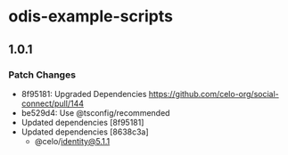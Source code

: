 # odis-example-scripts

## 1.0.1

### Patch Changes

- 8f95181: Upgraded Dependencies https://github.com/celo-org/social-connect/pull/144
- be529d4: Use @tsconfig/recommended
- Updated dependencies [8f95181]
- Updated dependencies [8638c3a]
  - @celo/identity@5.1.1
